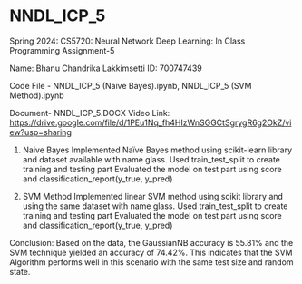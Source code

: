 # NNDL_ICP_5
Spring 2024: CS5720: Neural Network Deep Learning: In Class Programming Assignment-5

Name: Bhanu Chandrika Lakkimsetti ID: 700747439

Code File - NNDL_ICP_5 (Naive Bayes).ipynb, NNDL_ICP_5 (SVM Method).ipynb

Document- NNDL_ICP_5.DOCX   Video Link: https://drive.google.com/file/d/1PEu1Nq_fh4HIzWnSGGCtSgrygR6g2OkZ/view?usp=sharing

1. Naive Bayes
Implemented Naïve Bayes method using scikit-learn library and dataset available with name glass. 
Used train_test_split to create training and testing part 
Evaluated the model on test part using score and classification_report(y_true, y_pred)

2. SVM Method
Implemented linear SVM method using scikit library and using the same dataset with name glass.
Used train_test_split to create training and testing part 
Evaluated the model on test part using score and classification_report(y_true, y_pred) 

Conclusion:
Based on the data, the GaussianNB accuracy is 55.81% and the SVM technique yielded an accuracy of 74.42%. This indicates that the SVM Algorithm performs well in this scenario with the same test size and random state.
